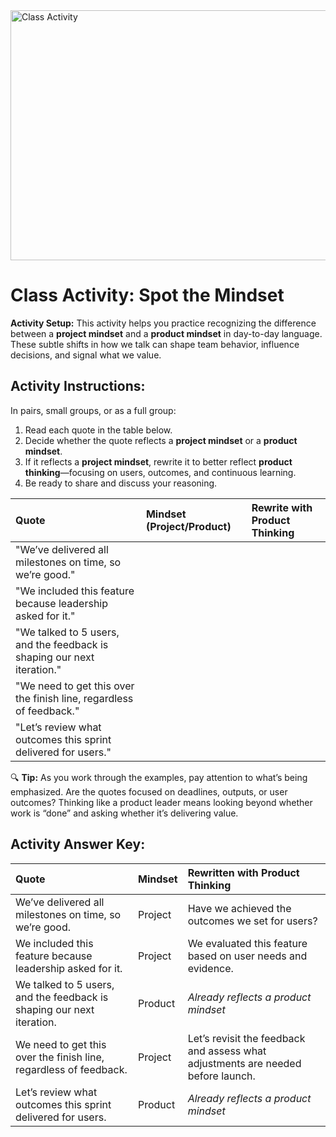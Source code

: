 <img width="1224" height="400" alt="Class Activity" src="https://github.com/user-attachments/assets/a8b5cae1-8d90-4af0-95e4-cfea9aa73b73" />

# Class Activity: Spot the Mindset 

**Activity Setup:** This activity helps you practice recognizing the difference between a **project mindset** and a **product mindset** in day-to-day language. These subtle shifts in how we talk can shape team behavior, influence decisions, and signal what we value.

## Activity Instructions: 

In pairs, small groups, or as a full group:

1. Read each quote in the table below.  
2. Decide whether the quote reflects a **project mindset** or a **product mindset**.  
3. If it reflects a **project mindset**, rewrite it to better reflect **product thinking**—focusing on users, outcomes, and continuous learning.  
4. Be ready to share and discuss your reasoning.

| Quote | Mindset (Project/Product) | Rewrite with Product Thinking |
| :---- | :---- | :---- |
| "We’ve delivered all milestones on time, so we’re good." |  |  |
| "We included this feature because leadership asked for it." |  |  |
| "We talked to 5 users, and the feedback is shaping our next iteration." |  |  |
| "We need to get this over the finish line, regardless of feedback." |  |  |
| "Let’s review what outcomes this sprint delivered for users." |  |  |

🔍 **Tip:** As you work through the examples, pay attention to what’s being emphasized. Are the quotes focused on deadlines, outputs, or user outcomes? Thinking like a product leader means looking beyond whether work is “done” and asking whether it’s delivering value.

## Activity Answer Key:

| Quote | Mindset | Rewritten with Product Thinking |
| :---- | :---- | :---- |
| We’ve delivered all milestones on time, so we’re good. | Project | Have we achieved the outcomes we set for users? |
| We included this feature because leadership asked for it. | Project | We evaluated this feature based on user needs and evidence. |
| We talked to 5 users, and the feedback is shaping our next iteration. | Product | *Already reflects a product mindset* |
| We need to get this over the finish line, regardless of feedback. | Project | Let’s revisit the feedback and assess what adjustments are needed before launch. |
| Let’s review what outcomes this sprint delivered for users. | Product | *Already reflects a product mindset* |

